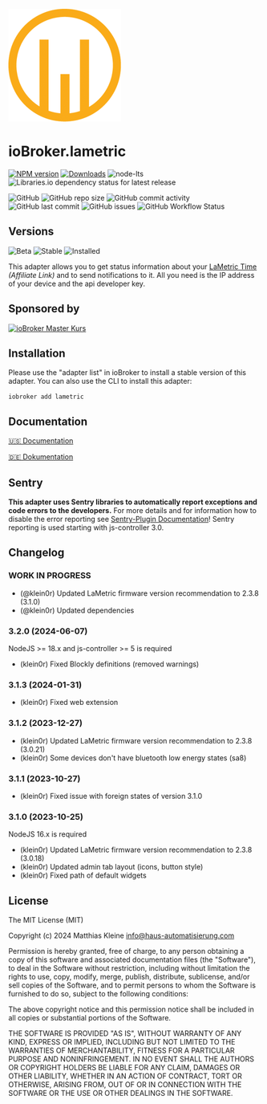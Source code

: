 ![Logo](admin/lametric.png)

# ioBroker.lametric

[![NPM version](https://img.shields.io/npm/v/iobroker.lametric?style=flat-square)](https://www.npmjs.com/package/iobroker.lametric)
[![Downloads](https://img.shields.io/npm/dm/iobroker.lametric?label=npm%20downloads&style=flat-square)](https://www.npmjs.com/package/iobroker.lametric)
![node-lts](https://img.shields.io/node/v-lts/iobroker.lametric?style=flat-square)
![Libraries.io dependency status for latest release](https://img.shields.io/librariesio/release/npm/iobroker.lametric?label=npm%20dependencies&style=flat-square)

![GitHub](https://img.shields.io/github/license/klein0r/iobroker.lametric?style=flat-square)
![GitHub repo size](https://img.shields.io/github/repo-size/klein0r/iobroker.lametric?logo=github&style=flat-square)
![GitHub commit activity](https://img.shields.io/github/commit-activity/m/klein0r/iobroker.lametric?logo=github&style=flat-square)
![GitHub last commit](https://img.shields.io/github/last-commit/klein0r/iobroker.lametric?logo=github&style=flat-square)
![GitHub issues](https://img.shields.io/github/issues/klein0r/iobroker.lametric?logo=github&style=flat-square)
![GitHub Workflow Status](https://img.shields.io/github/actions/workflow/status/klein0r/iobroker.lametric/test-and-release.yml?branch=master&logo=github&style=flat-square)

## Versions

![Beta](https://img.shields.io/npm/v/iobroker.lametric.svg?color=red&label=beta)
![Stable](http://iobroker.live/badges/lametric-stable.svg)
![Installed](http://iobroker.live/badges/lametric-installed.svg)

This adapter allows you to get status information about your [LaMetric Time](https://haus-auto.com/p/amz/LaMetricTime) *(Affiliate Link)* and to send notifications to it.
All you need is the IP address of your device and the api developer key.

## Sponsored by

[![ioBroker Master Kurs](https://haus-automatisierung.com/images/ads/ioBroker-Kurs.png?2024)](https://haus-automatisierung.com/iobroker-kurs/?refid=iobroker-lametric)

## Installation

Please use the "adapter list" in ioBroker to install a stable version of this adapter. You can also use the CLI to install this adapter:

```
iobroker add lametric
```

## Documentation

[🇺🇸 Documentation](./docs/en/README.md)

[🇩🇪 Dokumentation](./docs/de/README.md)

## Sentry

**This adapter uses Sentry libraries to automatically report exceptions and code errors to the developers.** For more details and for information how to disable the error reporting see [Sentry-Plugin Documentation](https://github.com/ioBroker/plugin-sentry#plugin-sentry)! Sentry reporting is used starting with js-controller 3.0.

## Changelog

<!--
  Placeholder for the next version (at the beginning of the line):
  ### **WORK IN PROGRESS**
-->
### **WORK IN PROGRESS**
* (@klein0r) Updated LaMetric firmware version recommendation to 2.3.8 (3.1.0)
* (@klein0r) Updated dependencies

### 3.2.0 (2024-06-07)

NodeJS >= 18.x and js-controller >= 5 is required

* (klein0r) Fixed Blockly definitions (removed warnings)

### 3.1.3 (2024-01-31)

* (klein0r) Fixed web extension

### 3.1.2 (2023-12-27)

* (klein0r) Updated LaMetric firmware version recommendation to 2.3.8 (3.0.21)
* (klein0r) Some devices don't have bluetooth low energy states (sa8)

### 3.1.1 (2023-10-27)

* (klein0r) Fixed issue with foreign states of version 3.1.0

### 3.1.0 (2023-10-25)

NodeJS 16.x is required

* (klein0r) Updated LaMetric firmware version recommendation to 2.3.8 (3.0.18)
* (klein0r) Updated admin tab layout (icons, button style)
* (klein0r) Fixed path of default widgets

## License

The MIT License (MIT)

Copyright (c) 2024 Matthias Kleine <info@haus-automatisierung.com>

Permission is hereby granted, free of charge, to any person obtaining a copy
of this software and associated documentation files (the "Software"), to deal
in the Software without restriction, including without limitation the rights
to use, copy, modify, merge, publish, distribute, sublicense, and/or sell
copies of the Software, and to permit persons to whom the Software is
furnished to do so, subject to the following conditions:

The above copyright notice and this permission notice shall be included in
all copies or substantial portions of the Software.

THE SOFTWARE IS PROVIDED "AS IS", WITHOUT WARRANTY OF ANY KIND, EXPRESS OR
IMPLIED, INCLUDING BUT NOT LIMITED TO THE WARRANTIES OF MERCHANTABILITY,
FITNESS FOR A PARTICULAR PURPOSE AND NONINFRINGEMENT. IN NO EVENT SHALL THE
AUTHORS OR COPYRIGHT HOLDERS BE LIABLE FOR ANY CLAIM, DAMAGES OR OTHER
LIABILITY, WHETHER IN AN ACTION OF CONTRACT, TORT OR OTHERWISE, ARISING FROM,
OUT OF OR IN CONNECTION WITH THE SOFTWARE OR THE USE OR OTHER DEALINGS IN
THE SOFTWARE.

